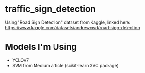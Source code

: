 # traffic_sign_detection

Using "Road Sign Detection" dataset from Kaggle, linked here:
https://www.kaggle.com/datasets/andrewmvd/road-sign-detection

# Models I'm Using
- YOLOv7
- SVM from Medium article (scikit-learn SVC package)